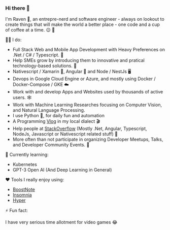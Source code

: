 ### Hi there 👋

I'm Raven 🦅, an entrepre-nerd and software engineer - always on lookout to create things that will make the world a better place - one code and a cup of coffee at a time. :wink: 🚀

👨‍💻 I do:
- Full Stack Web and Mobile App Development with Heavy Preferences on .Net / C# / Typescript. 🤖
- Help SMEs grow by introducing them to innovative and pratical technology-based solutions. 💼
- Nativescript / Xamarin 📱, Angular 🚀  and Node / NestJs 🖥️
- Devops in Google Cloud Engine or Azure, and mostly using Docker / Docker-Compose / GKE ☁️
- Work with and develop Apps and Websites used by thousands of active users. 🕸️
- Work with Machine Learning Researches focusing on Computer Vision, and Natural Language Processing.
- I use Python 🐍, for daily fun and automation
- A Programming [Vlog](https://www.youtube.com/channel/UCWjOAD7q-sWi-vM803PZFHw) in my local dialect 🎬
- Help people at [StackOverflow](https://stackoverflow.com/users/689601/raven) (Mostly .Net, Angular, Typescript, NodeJs, Javascript or Nativescript related stuff) 💬
- More often than not participate in organizing Developer Meetups, Talks, and Developer Community Events. 📣


🌱 Currently learning:
- Kubernetes
- GPT-3 Open AI (And Deep Learning in General) 

:heart: Tools I really enjoy using:
- [BoostNote](https://boostnote.io/)
- [Insomnia](https://insomnia.rest/)
- [Hyper](https://hyper.is/)

⚡ Fun fact: 

I have very serious time allotment for video games :joy:

<!--
**coderaven/coderaven** is a ✨ _special_ ✨ repository because its `README.md` (this file) appears on your GitHub profile.

Here are some ideas to get you started:

- 🔭 I’m currently working on ...
- 🌱 I’m currently learning ...
- 👯 I’m looking to collaborate on ...
- 🤔 I’m looking for help with ...
- 💬 Ask me about ...
- 📫 How to reach me: ...
- 😄 Pronouns: ...
- ⚡ Fun fact: ...
-->
